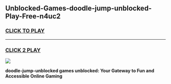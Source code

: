 
## Unblocked-Games-doodle-jump-unblocked-Play-Free-n4uc2
<h3>
<a href="https://premium76.site?title=doodle-jump-unblocked&ref=23A">CLICK TO PLAY</a></h3>
<hr>

<h3>
<a href="https://premium76.site?title=doodle-jump-unblocked&ref=23A">CLICK 2 PLAY</a>
  
</h3>

<a href="https://premium76.site?title=doodle-jump-unblocked&ref=23A"><img src="https://clearcache.store/games.png"></a>


**doodle-jump-unblocked games unblocked: Your Gateway to Fun and Accessible Online Gaming**
